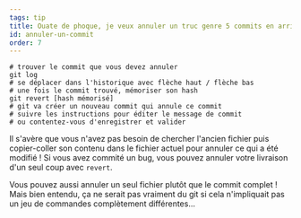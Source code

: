 ```yaml
---
tags: tip
title: Ouate de phoque, je veux annuler un truc genre 5 commits en arrière&nbsp;!
id: annuler-un-commit
order: 7
---
```


```git
# trouver le commit que vous devez annuler
git log
# se déplacer dans l'historique avec flèche haut / flèche bas
# une fois le commit trouvé, mémoriser son hash
git revert [hash mémorisé]
# git va créer un nouveau commit qui annule ce commit
# suivre les instructions pour éditer le message de commit
# ou contentez-vous d'enregistrer et valider
```

Il s'avère que vous n'avez pas besoin de chercher l'ancien fichier puis copier-coller son contenu dans le fichier actuel pour annuler ce qui a été modifié&nbsp;! Si vous avez commité un bug, vous pouvez annuler votre livraison d'un seul coup avec `revert`.

Vous pouvez aussi annuler un seul fichier plutôt que le commit complet&nbsp;! Mais bien entendu, ça ne serait pas vraiment du git si cela n'impliquait pas un jeu de commandes complètement différentes...
